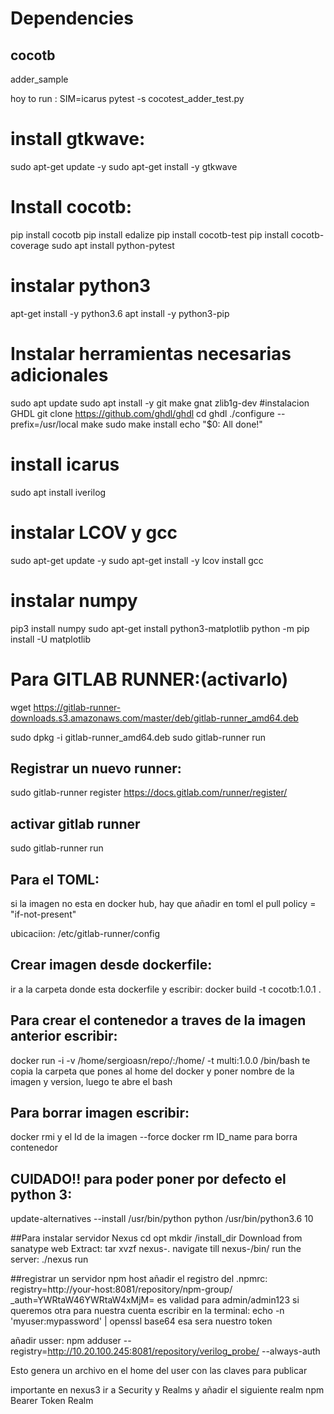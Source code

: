 # Dependencies

## cocotb
adder_sample



hoy to run : SIM=icarus pytest -s cocotest_adder_test.py

# install gtkwave:
sudo apt-get update -y
sudo apt-get install -y gtkwave


# Install cocotb:
pip install cocotb
pip install edalize
pip install cocotb-test
pip install cocotb-coverage
sudo apt install python-pytest

# instalar python3
apt-get install -y python3.6
apt install -y python3-pip

# Instalar herramientas necesarias adicionales
sudo apt update
sudo apt install -y git make gnat zlib1g-dev
#instalacion GHDL
git clone https://github.com/ghdl/ghdl
cd ghdl
./configure --prefix=/usr/local
make
sudo make install
echo "$0: All done!"

# install icarus
sudo apt install iverilog

# instalar LCOV y gcc
sudo apt-get update -y
sudo apt-get install -y lcov
install gcc

# instalar numpy
pip3 install numpy
sudo apt-get install python3-matplotlib
python -m pip install -U matplotlib


# Para GITLAB RUNNER:(activarlo)

wget https://gitlab-runner-downloads.s3.amazonaws.com/master/deb/gitlab-runner_amd64.deb

sudo dpkg -i gitlab-runner_amd64.deb
sudo gitlab-runner run


## Registrar un nuevo runner:
sudo gitlab-runner register
https://docs.gitlab.com/runner/register/

## activar gitlab runner
sudo gitlab-runner run

## Para el TOML:
si la imagen no esta en docker hub, hay que añadir en toml el pull policy = "if-not-present"

ubicaciion: /etc/gitlab-runner/config

## Crear imagen desde dockerfile:
ir a la carpeta donde esta dockerfile y escribir: docker build -t cocotb:1.0.1 .

## Para crear el contenedor a traves de la imagen anterior escribir:
docker run -i -v /home/sergioasn/repo/:/home/ -t multi:1.0.0 /bin/bash
te copia la carpeta que pones al home del docker y poner nombre de la imagen y version, luego te abre el bash

## Para borrar imagen escribir:
docker rmi y el Id de la imagen --force
docker rm ID_name para borra contenedor

## CUIDADO!! para poder poner por defecto el python 3:
update-alternatives --install /usr/bin/python python /usr/bin/python3.6 10

##Para instalar servidor Nexus
cd opt
mkdir /install_dir
Download from sanatype web
Extract: tar xvzf nexus-<version>.<tar file extension>
navigate till nexus-<version>/bin/
run the server: ./nexus run

##registrar un servidor
npm host
añadir el registro del .npmrc:
registry=http://your-host:8081/repository/npm-group/
_auth=YWRtaW46YWRtaW4xMjM= es validad para admin/admin123
si queremos otra para nuestra cuenta escribir en la terminal: echo -n 'myuser:mypassword' | openssl base64
esa sera nuestro token

añadir usser:
npm adduser --registry=http://10.20.100.245:8081/repository/verilog_probe/ --always-auth

Esto genera un archivo en el home del user con las claves para publicar

importante en nexus3 ir a Security y Realms y añadir el siguiente realm
npm Bearer Token Realm
